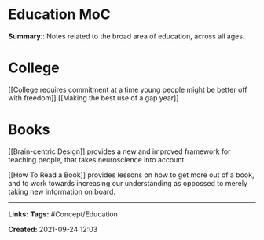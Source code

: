 # Education MoC
**Summary**:: Notes related to the broad area of education, across all ages.

# College
[[College requires commitment at a time young people might be better off with freedom]]
[[Making the best use of a gap year]]

# Books
[[Brain-centric Design]] provides a new and improved framework for teaching people, that takes neuroscience into account.

[[How To Read a Book]] provides lessons on how to get more out of a book, and to work towards increasing our understanding as oppossed to merely taking new information on board.

---
**Links:** 
**Tags:** #Concept/Education



**Created:** 2021-09-24  12:03
